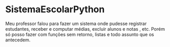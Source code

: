 # SistemaEscolarPython
Meu professor falou para fazer um sistema onde pudesse registrar estudantes, receber e computar médias, excluir alunos e notas , etc. Porém só posso fazer com funções sem retorno, listas e todo assunto que os antecedem.
